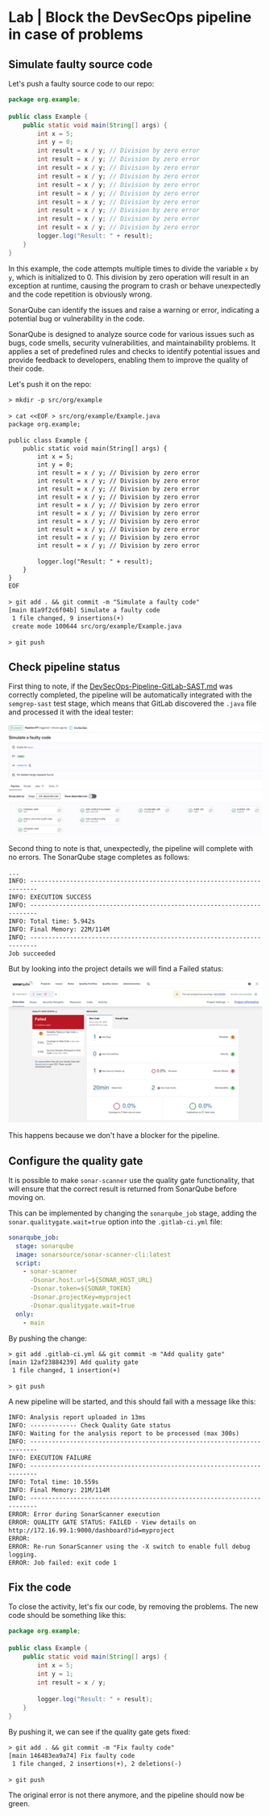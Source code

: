 # Lab | Block the DevSecOps pipeline in case of problems

## Simulate faulty source code

Let's push a faulty source code to our repo:

```java
package org.example;

public class Example {
    public static void main(String[] args) {
        int x = 5;
        int y = 0;
        int result = x / y; // Division by zero error
        int result = x / y; // Division by zero error
        int result = x / y; // Division by zero error
        int result = x / y; // Division by zero error
        int result = x / y; // Division by zero error
        int result = x / y; // Division by zero error
        int result = x / y; // Division by zero error
        int result = x / y; // Division by zero error
        int result = x / y; // Division by zero error
        int result = x / y; // Division by zero error
        logger.log("Result: " + result);
    }
}
```

In this example, the code attempts multiple times to divide the variable `x`
by `y`, which is initialized to 0. This division by zero operation will
result in an exception at runtime, causing the program to crash or behave
unexpectedly and the code repetition is obviously wrong.

SonarQube can identify the issues and raise a warning or error, indicating a
potential bug or vulnerability in the code.

SonarQube is designed to analyze source code for various issues such as bugs,
code smells, security vulnerabilities, and maintainability problems.
It applies a set of predefined rules and checks to identify potential issues
and provide feedback to developers, enabling them to improve the quality of
their code.

Let's push it on the repo:

```console
> mkdir -p src/org/example

> cat <<EOF > src/org/example/Example.java
package org.example;

public class Example {
    public static void main(String[] args) {
        int x = 5;
        int y = 0;
        int result = x / y; // Division by zero error
        int result = x / y; // Division by zero error
        int result = x / y; // Division by zero error
        int result = x / y; // Division by zero error
        int result = x / y; // Division by zero error
        int result = x / y; // Division by zero error
        int result = x / y; // Division by zero error
        int result = x / y; // Division by zero error
        int result = x / y; // Division by zero error
        int result = x / y; // Division by zero error

        logger.log("Result: " + result);
    }
}
EOF

> git add . && git commit -m "Simulate a faulty code"
[main 81a9f2c6f04b] Simulate a faulty code
 1 file changed, 9 insertions(+)
 create mode 100644 src/org/example/Example.java

> git push
```

## Check pipeline status

First thing to note, if the [DevSecOps-Pipeline-GitLab-SAST.md](DevSecOps-Pipeline-GitLab-SAST.md)
was correctly completed, the pipeline will be automatically integrated with
the `semgrep-sast` test stage, which means that GitLab discovered the `.java`
file and processed it with the ideal tester:

![DevSecOps-Pipeline-Simulate-Code-Problem-GitLab-CI.png](images/DevSecOps-Pipeline-Simulate-Code-Problem-GitLab-CI.png)

Second thing to note is that, unexpectedly, the pipeline will complete with
no errors. The SonarQube stage completes as follows:

```console
...
INFO: ------------------------------------------------------------------------
INFO: EXECUTION SUCCESS
INFO: ------------------------------------------------------------------------
INFO: Total time: 5.942s
INFO: Final Memory: 22M/114M
INFO: ------------------------------------------------------------------------
Job succeeded
```

But by looking into the project details we will find a Failed status:

![DevSecOps-Pipeline-Simulate-Code-Problem-Sonarqube-Code-Failure.png](images/DevSecOps-Pipeline-Simulate-Code-Problem-Sonarqube-Code-Failure.png)

This happens because we don't have a blocker for the pipeline.

## Configure the quality gate

It is possible to make `sonar-scanner` use the quality gate functionality,
that will ensure that the correct result is returned from SonarQube before
moving on.

This can be implemented by changing the `sonarqube_job` stage, adding the
`sonar.qualitygate.wait=true` option into the `.gitlab-ci.yml` file:

```yaml
sonarqube_job:
  stage: sonarqube
  image: sonarsource/sonar-scanner-cli:latest
  script:
    - sonar-scanner
      -Dsonar.host.url=${SONAR_HOST_URL}
      -Dsonar.token=${SONAR_TOKEN}
      -Dsonar.projectKey=myproject
      -Dsonar.qualitygate.wait=true
  only:
    - main
```

By pushing the change:

```console
> git add .gitlab-ci.yml && git commit -m "Add quality gate"
[main 12af23884239] Add quality gate
 1 file changed, 1 insertion(+)

> git push
```

A new pipeline will be started, and this should fail with a message like
this:

```console
INFO: Analysis report uploaded in 13ms
INFO: ------------- Check Quality Gate status
INFO: Waiting for the analysis report to be processed (max 300s)
INFO: ------------------------------------------------------------------------
INFO: EXECUTION FAILURE
INFO: ------------------------------------------------------------------------
INFO: Total time: 10.559s
INFO: Final Memory: 21M/114M
INFO: ------------------------------------------------------------------------
ERROR: Error during SonarScanner execution
ERROR: QUALITY GATE STATUS: FAILED - View details on http://172.16.99.1:9000/dashboard?id=myproject
ERROR:
ERROR: Re-run SonarScanner using the -X switch to enable full debug logging.
ERROR: Job failed: exit code 1
```

## Fix the code

To close the activity, let's fix our code, by removing the problems. The new
code should be something like this:

```java
package org.example;

public class Example {
    public static void main(String[] args) {
        int x = 5;
        int y = 1;
        int result = x / y;

        logger.log("Result: " + result);
    }
}
```

By pushing it, we can see if the quality gate gets fixed:

```console
> git add . && git commit -m "Fix faulty code"
[main 146483ea9a74] Fix faulty code
 1 file changed, 2 insertions(+), 2 deletions(-)

> git push
```

The original error is not there anymore, and the pipeline should now be
green.
